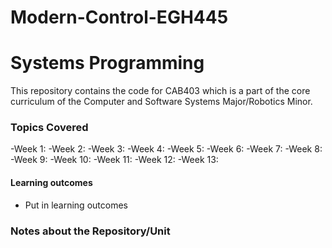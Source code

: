 # Modern-Control-EGH445
# Systems Programming
This repository contains the code for CAB403 which is a part of the core curriculum of the Computer and Software Systems Major/Robotics Minor. 

### Topics Covered 
-Week 1: 
-Week 2:
-Week 3:
-Week 4:
-Week 5:
-Week 6: 
-Week 7:
-Week 8:
-Week 9:
-Week 10:
-Week 11:
-Week 12:
-Week 13:

#### Learning outcomes
-   Put in learning outcomes


### Notes about the Repository/Unit
